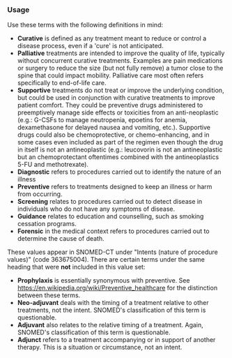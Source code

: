 ### Usage

Use these terms with the following definitions in mind:

* **Curative** is defined as any treatment meant to reduce or control a disease process, even if a 'cure' is not anticipated.
* **Palliative** treatments are intended to improve the quality of life, typically without concurrent curative treatments. Examples are pain medications or surgery to reduce the size (but not fully remove) a tumor close to the spine that could impact mobility. Palliative care most often refers specifically to end-of-life care.
* **Supportive** treatments do not treat or improve the underlying condition, but could be used in conjunction with curative treatments to improve patient comfort. They could be preventive drugs administered to preemptively manage side effects or toxicities from an anti-neoplastic (e.g.: G-CSFs to manage neutropenia, epoetins for anemia, dexamethasone for delayed nausea and vomiting, etc.). Supportive drugs could also be chemoprotective, or chemo-enhancing, and in some cases even included as part of the regimen even though the drug in itself is not an antineoplastic (e.g.: leucovorin is not an antineoplastic but an chemoprotectant oftentimes combined with the antineoplastics 5-FU and methotrexate).
* **Diagnostic** refers to procedures carried out to identify the nature of an illness
* **Preventive** refers to treatments designed to keep an illness or harm from occurring.
* **Screening** relates to procedures carried out to detect disease in individuals who do not have any symptoms of disease.
* **Guidance** relates to education and counselling, such as smoking cessation programs.
* **Forensic** in the medical context refers to procedures carried out to determine the cause of death.

These values appear in SNOMED-CT under "Intents (nature of procedure values)" (code 363675004). There are certain terms under the same heading that were **not** included in this value set:

* **Prophylaxis** is essentially synonymous with preventive. See <https://en.wikipedia.org/wiki/Preventive_healthcare> for the distinction between these terms.
* **Neo-adjuvant** deals with the timing of a treatment relative to other treatments, not the intent. SNOMED's classification of this term is questionable.
* **Adjuvant** also relates to the relative timing of a treatment. Again, SNOMED's classification of this term is questionable.
* **Adjunct** refers to a treatment accompanying or in support of another therapy. This is a situation or circumstance, not an intent.
